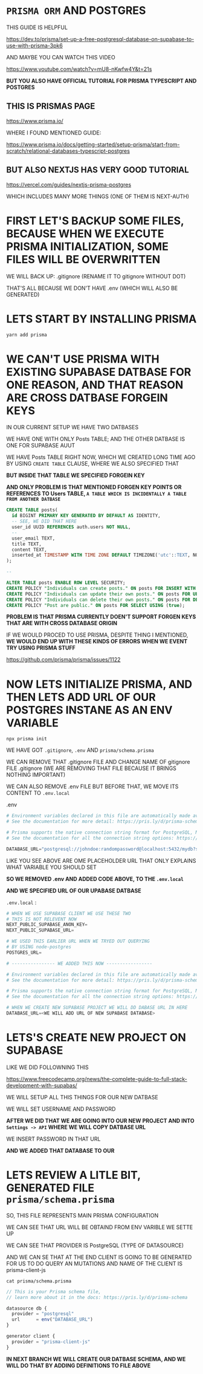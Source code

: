 # `PRISMA ORM` AND POSTGRES

THIS GUIDE IS HELPFUL

<https://dev.to/prisma/set-up-a-free-postgresql-database-on-supabase-to-use-with-prisma-3pk6>

AND MAYBE YOU CAN WATCH THIS VIDEO

<https://www.youtube.com/watch?v=mU8-nKwfw4Y&t=21s>

**BUT YOU ALSO HAVE OFFICIAL TUTORIAL FOR PRISMA TYPESCRIPT AND POSTGRES**

## THIS IS PRISMAS PAGE

<https://www.prisma.io/>

WHERE I FOUND MENTIONED GUIDE:

<https://www.prisma.io/docs/getting-started/setup-prisma/start-from-scratch/relational-databases-typescript-postgres>

## BUT ALSO NEXTJS HAS VERY GOOD TUTORIAL

<https://vercel.com/guides/nextjs-prisma-postgres>

WHICH INCLUDES MANY MORE THINGS (ONE OF THEM IS NEXT-AUTH)

# FIRST LET'S BACKUP SOME FILES, BECAUSE WHEN WE EXECUTE PRISMA INITIALIZATION, SOME FILES WILL BE OVERWRITTEN

WE WILL BACK UP: .gitignore (RENAME IT TO gitignore WITHOUT DOT)

THAT'S ALL BECAUSE WE DON'T HAVE .env (WHICH WILL ALSO BE GENERATED)

# LETS START BY INSTALLING PRISMA

```
yarn add prisma
```

# WE CAN'T USE PRISMA WITH EXISTING SUPABASE DATBASE FOR ONE REASON, AND THAT REASON ARE CROSS DATBASE FORGEIN KEYS

IN OUR CURRENT SETUP WE HAVE TWO DATBASES

WE HAVE ONE WITH ONLY Posts TABLE; AND THE OTHER DATBASE IS ONE FOR SUPABASE AUUT

WE HAVE Posts TABLE RIGHT NOW, WHICH WE CREATED LONG TIME AGO BY USING `CREATE TABLE` CLAUSE, WHERE WE ALSO SPECIFIED THAT

**BUT INSIDE THAT TABLE WE SPECIFIED FORGEIN KEY**

**AND ONLY PROBLEM IS THAT MENTIONED FORGEN KEY POINTS OR REFERENCES TO Users TABLE, `A TABLE WHICH IS INCIDENTALLY A TABLE FROM ANOTHER DATBASE`**

```sql
CREATE TABLE posts(
  id BIGINT PRIMARY KEY GENERATED BY DEFAULT AS IDENTITY,
  -- SEE, WE DID THAT HERE
  user_id UUID REFERENCES auth.users NOT NULL,
  -- 
  user_email TEXT,
  title TEXT,
  content TEXT,
  inserted_at TIMESTAMP WITH TIME ZONE DEFAULT TIMEZONE('utc'::TEXT, NOW()) NOT NULL
);

--

ALTER TABLE posts ENABLE ROW LEVEL SECURITY;
CREATE POLICY "Individuals can create posts." ON posts FOR INSERT WITH CHECK (auth.uid() = user_id);
CREATE POLICY "Individuals can update their own posts." ON posts FOR UPDATE USING (auth.uid() = user_id);
CREATE POLICY "Individuals can delete their own posts." ON posts FOR DELETE USING (auth.uid() = user_id);
CREATE POLICY "Post are public." ON posts FOR SELECT USING (true);
```

**PROBLEM IS THAT PRISMA CURRENTLY DOEN'T SUPPORT FORGEN KEYS THAT ARE WITH CROSS DATABASE ORIGIN**

IF WE WOULD PROCED TO USE PRISMA, DESPITE THING I MENTIONED, **WE WOULD END UP WITH THESE KINDS OF ERRORS WHEN WE EVENT TRY USING PRISMA STUFF**

<https://github.com/prisma/prisma/issues/1122>

# NOW LETS INITIALIZE PRISMA, AND THEN LETS ADD URL OF OUR POSTGRES INSTANE AS AN ENV VARIABLE

```
npx prisma init
```

WE HAVE GOT `.gitignore`, `.env` AND `prisma/schema.prisma`

WE CAN REMOVE THAT .gitignore FILE AND CHANGE NAME OF gitignore FILE .gitignore (WE ARE REMOVING THAT FILE BECAUSE IT BRINGS NOTHING IMPORTANT)

WE CAN ALSO REMOVE .env FILE BUT BEFORE THAT, WE MOVE ITS CONTENT TO `.env.local`

.env

```py
# Environment variables declared in this file are automatically made available to Prisma.
# See the documentation for more detail: https://pris.ly/d/prisma-schema#using-environment-variables

# Prisma supports the native connection string format for PostgreSQL, MySQL, SQLite, SQL Server (Preview) and MongoDB (Preview).
# See the documentation for all the connection string options: https://pris.ly/d/connection-strings

DATABASE_URL="postgresql://johndoe:randompassword@localhost:5432/mydb?schema=public"
```

LIKE YOU SEE ABOVE ARE OME PLACEHOLDER URL THAT ONLY EXPLAINS WHAT VARIABLE YOU SHOULD SET

**SO WE REMOVED .env AND ADDED CODE ABOVE, TO THE `.env.local`**

**AND WE SPECIFIED URL OF OUR UPABASE DATBASE**

`.env.local` :

```py
# WHEN WE USE SUPABASE CLIENT WE USE THESE TWO
# THIS IS NOT RELEVENT NOW
NEXT_PUBLIC_SUPABASE_ANON_KEY=
NEXT_PUBLIC_SUPABASE_URL=

# WE USED THIS EARLIER URL WHEN WE TRYED OUT QUERYING
# BY USING node-postgres
POSTGRES_URL=

# ---------------- WE ADDED THIS NOW -----------------

# Environment variables declared in this file are automatically made available to Prisma.
# See the documentation for more detail: https://pris.ly/d/prisma-schema#using-environment-variables

# Prisma supports the native connection string format for PostgreSQL, MySQL, SQLite, SQL Server (Preview) and MongoDB (Preview).
# See the documentation for all the connection string options: https://pris.ly/d/connection-strings

# WHEN WE CREATE NEW SUPABASE PROJECT WE WILL DD DABASE URL IN HERE
DATABASE_URL=<WE WILL ADD URL OF NEW SUPABASE DATABASE>
```

# LETS'S CREATE NEW PROJECT ON SUPABASE

LIKE WE DID FOLLOWNING THIS

<https://www.freecodecamp.org/news/the-complete-guide-to-full-stack-development-with-supabas/>

WE WILL SETUP ALL THIS THINGS FOR OUR NEW DATBASE

WE WILL SET USERNAME AND PASSWORD

**AFTER WE DID THAT WE ARE GOING INTO OUR NEW PROJECT AND INTO `Settings -> API` WHERE WE WILL COPY DATBASE URL**

WE INSERT PASSWORD IN THAT URL

**AND WE ADDED THAT DATABASE TO OUR**


# LETS REVIEW A LITLE BIT, GENERATED FILE `prisma/schema.prisma`

SO, THIS FILE REPRESENTS MAIN PRISMA CONFIGURATION

WE CAN SEE THAT URL WILL BE OBTAIND FROM ENV VARIBLE WE SETTE UP

WE CAN SEE THAT PROVIDER IS PostgreSQL (TYPE OF DATASOURCE)

AND WE CAN SE THAT AT THE END CLIENT IS GOING TO BE GENERATED FOR US TO DO QUERY AN MUTATIONS AND NAME OF THE CLIENT IS prisma-client-js

```
cat prisma/schema.prisma
```

```ts
// This is your Prisma schema file,
// learn more about it in the docs: https://pris.ly/d/prisma-schema

datasource db {
  provider = "postgresql"
  url      = env("DATABASE_URL")
}

generator client {
  provider = "prisma-client-js"
}
```

**IN NEXT BRANCH WE WILL CREATE OUR DATBASE SCHEMA, AND WE WILL DO THAT BY ADDING DEFINITIONS TO FILE ABOVE**